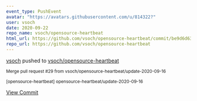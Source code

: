 ```yaml
---
event_type: PushEvent
avatar: "https://avatars.githubusercontent.com/u/814322?"
user: vsoch
date: 2020-09-22
repo_name: vsoch/opensource-heartbeat
html_url: https://github.com/vsoch/opensource-heartbeat/commit/be9d6d637889c8385501c6758d931ba40dda6677
repo_url: https://github.com/vsoch/opensource-heartbeat
---
```


<a href='https://github.com/vsoch' target='_blank'>vsoch</a> pushed to <a href='https://github.com/vsoch/opensource-heartbeat' target='_blank'>vsoch/opensource-heartbeat</a>

<small>Merge pull request #29 from vsoch/opensource-heartbeat/update-2020-09-16

[opensource-heartbeat] opensource-heartbeat/update-2020-09-16</small>

<a href='https://github.com/vsoch/opensource-heartbeat/commit/be9d6d637889c8385501c6758d931ba40dda6677' target='_blank'>View Commit</a>
